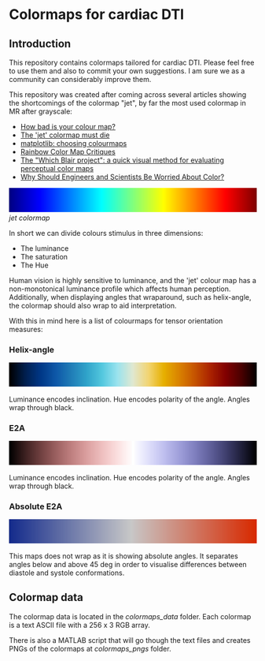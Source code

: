 # Colormaps for cardiac DTI

## Introduction

This repository contains colormaps tailored for cardiac DTI.
Please feel free to use them and also to commit your own suggestions. I am sure we as a community can considerably improve them.

This repository was created after coming across several articles showing the shortcomings of the colormap "jet", by far the most used colormap in MR after grayscale:

 - [How bad is your colour map?][1]
 - [The 'jet' colormap must die][2]
 - [matplotlib: choosing colourmaps][3]
 -  [Rainbow Color Map Critiques][4]
 -  [The "Which Blair project": a quick visual method for evaluating perceptual color maps][5]
 -  [Why Should Engineers and Scientists Be Worried About Color?][6]

![jet colormap][image-1]
*jet colormap*

In short we can divide colours stimulus in three dimensions:

- The luminance
- The saturation
- The Hue

Human vision is highly sensitive to luminance, and the 'jet' colour map has a non-monotonical luminance profile which affects human perception. Additionally, when displaying angles that wraparound, such as helix-angle, the colormap should also wrap to aid interpretation.

With this in mind here is a list of colourmaps for tensor orientation measures:

### Helix-angle
![helix-angle][image-2]

Luminance encodes inclination. Hue encodes polarity of the angle. Angles wrap through black.

### E2A
![E2A][image-3]

Luminance encodes inclination. Hue encodes polarity of the angle. Angles wrap through black.

### Absolute E2A
![absolute E2A][image-4]

This maps does not wrap as it is showing absolute angles. It separates angles below and above 45 deg in order to visualise differences between diastole and systole conformations.


## Colormap data
The colormap data is located in the *colormaps_data* folder. Each colormap is a text ASCII file with a 256 x 3 RGB array.

There is also a MATLAB script that will go though the text files and creates PNGs of the colormaps at *colormaps_pngs* folder.

[1]:	https://jakevdp.github.io/blog/2014/10/16/how-bad-is-your-colormap/
[2]:	http://cresspahl.blogspot.co.uk/2012/03/expanded-control-of-octaves-colormap.html
[3]:	http://matplotlib.org/users/colormaps.html
[4]:	https://www.mathworks.com/content/dam/mathworks/tag-team/Objects/r/81137_92238v00_RainbowColorMap_57312.pdf
[5]:	http://ieeexplore.ieee.org/abstract/document/964510/?reload=true&section=abstract
[6]:	http://www.research.ibm.com/people/l/lloydt/color/color.HTM

[image-1]:	https://github.com/Pedro-Filipe/cardiac_DTI_colormaps/blob/master/colormaps_pngs/jet.png
[image-2]:	https://github.com/Pedro-Filipe/cardiac_DTI_colormaps/blob/master/colormaps_pngs/helix_angle.png
[image-3]:	https://github.com/Pedro-Filipe/cardiac_DTI_colormaps/blob/master/colormaps_pngs/E2A.png
[image-4]:	https://github.com/Pedro-Filipe/cardiac_DTI_colormaps/blob/master/colormaps_pngs/abs_E2A.png